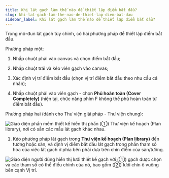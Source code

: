 ```yaml
---
title: Khi lát gạch làm thế nào để thiết lập điểm bắt đầu?
slug: khi-lat-gach-lam-the-nao-de-thiet-lap-diem-bat-dau
sidebar_label: Khi lát gạch làm thế nào để thiết lập điểm bắt đầu?
---
```


Trong mô-đun lát gạch tùy chỉnh, có hai phương pháp để thiết lập điểm bắt đầu.

Phương pháp một:

1. Nhấp chuột phải vào canvas và chọn điểm bắt đầu;

2. Nhấp chuột trái và kéo viên gạch vào canvas;

3. Xác định vị trí điểm bắt đầu (chọn vị trí điểm bắt đầu theo nhu cầu cá nhân);

4. Nhấp chuột phải vào viên gạch - chọn **Phủ hoàn toàn (Cover Completely)** (hiện tại, chức năng phím F không thể phủ hoàn toàn từ điểm bắt đầu).

Phương pháp hai (dành cho Thư viện giải pháp - Thư viện chung):

![Giao diện phần mềm thiết kế hiển thị phần (①) Thư viện kế hoạch (Plan library), nơi có sẵn các mẫu lát gạch khác nhau.](https://storage.googleapis.com/jegavn_kb/images/02ffaae3-a3ea-4768-9f65-e862004bd240.png)

1. Kéo phương pháp lát gạch trong **Thư viện kế hoạch (Plan library)** đến tường hoặc sàn, và định vị điểm bắt đầu lát gạch trong phần tham số hóa của việc lát gạch ở phía bên phải dựa trên chín điểm của sàn/tường.

![Giao diện người dùng hiển thị lưới thiết kế gạch với (①) gạch được chọn và các tham số có thể điều chỉnh của nó, bao gồm (②) lưới chín ô vuông bên cạnh Vị trí.](https://storage.googleapis.com/jegavn_kb/images/a7bc7f3c-7279-4cd6-a783-d0489113528c.png)
